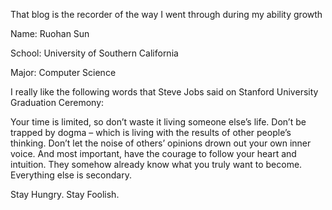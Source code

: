 

That blog is the recorder of the way I went through during my ability growth


Name: Ruohan Sun   

School: University of Southern California  

Major: Computer Science


I really like the following words that Steve Jobs said on Stanford University Graduation Ceremony:

Your time is limited, so don’t waste it living someone else’s life. Don’t be trapped by dogma – which is living with the results of other people’s thinking. Don’t let the noise of others’ opinions drown out your own inner voice. And most important, have the courage to follow your heart and intuition. They somehow already know what you truly want to become. Everything else is secondary.

Stay Hungry. Stay Foolish.




